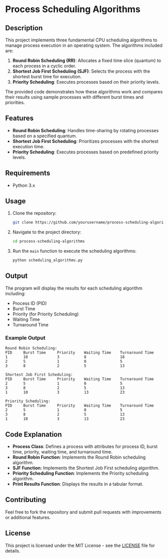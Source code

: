 
# Process Scheduling Algorithms

## Description

This project implements three fundamental CPU scheduling algorithms to manage process execution in an operating system. The algorithms included are:

1. **Round Robin Scheduling (RR)**: Allocates a fixed time slice (quantum) to each process in a cyclic order.
2. **Shortest Job First Scheduling (SJF)**: Selects the process with the shortest burst time for execution.
3. **Priority Scheduling**: Executes processes based on their priority levels.

The provided code demonstrates how these algorithms work and compares their results using sample processes with different burst times and priorities.

## Features

- **Round Robin Scheduling**: Handles time-sharing by rotating processes based on a specified quantum.
- **Shortest Job First Scheduling**: Prioritizes processes with the shortest execution time.
- **Priority Scheduling**: Executes processes based on predefined priority levels.

## Requirements

- Python 3.x

## Usage

1. Clone the repository:
    ```bash
    git clone https://github.com/yourusername/process-scheduling-algorithms.git
    ```

2. Navigate to the project directory:
    ```bash
    cd process-scheduling-algorithms
    ```

3. Run the `main` function to execute the scheduling algorithms:
    ```bash
    python scheduling_algorithms.py
    ```

## Output

The program will display the results for each scheduling algorithm including:
- Process ID (PID)
- Burst Time
- Priority (for Priority Scheduling)
- Waiting Time
- Turnaround Time

### Example Output

```
Round Robin Scheduling:
PID     Burst Time     Priority    Waiting Time    Turnaround Time
1       10             3           8               18
2       5              1           0               5
3       8              2           5               13

Shortest Job First Scheduling:
PID     Burst Time     Priority    Waiting Time    Turnaround Time
2       5              1           0               5
3       8              2           5               13
1       10             3           13              23

Priority Scheduling:
PID     Burst Time     Priority    Waiting Time    Turnaround Time
2       5              1           0               5
3       8              2           5               13
1       10             3           13              23
```

## Code Explanation

- **Process Class**: Defines a process with attributes for process ID, burst time, priority, waiting time, and turnaround time.
- **Round Robin Function**: Implements the Round Robin scheduling algorithm.
- **SJF Function**: Implements the Shortest Job First scheduling algorithm.
- **Priority Scheduling Function**: Implements the Priority scheduling algorithm.
- **Print Results Function**: Displays the results in a tabular format.

## Contributing

Feel free to fork the repository and submit pull requests with improvements or additional features.

## License

This project is licensed under the MIT License - see the [LICENSE](LICENSE) file for details.
```

